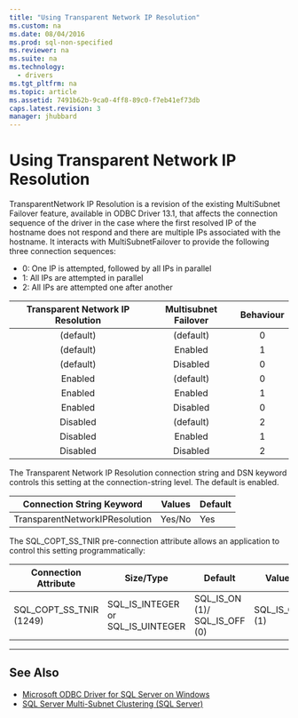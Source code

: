 ```yaml
---
title: "Using Transparent Network IP Resolution"
ms.custom: na
ms.date: 08/04/2016
ms.prod: sql-non-specified
ms.reviewer: na
ms.suite: na
ms.technology: 
  - drivers
ms.tgt_pltfrm: na
ms.topic: article
ms.assetid: 7491b62b-9ca0-4ff8-89c0-f7eb41ef73db
caps.latest.revision: 3
manager: jhubbard
---
```

# Using Transparent Network IP Resolution
TransparentNetwork IP Resolution is a revision of the existing MultiSubnet Failover feature, available in ODBC Driver 13.1, that affects the connection sequence of the driver in the case where the first resolved IP of the hostname does not respond and there are multiple IPs associated with the hostname. It interacts with MultiSubnetFailover to provide the following three connection sequences:

* 0: One IP is attempted, followed by all IPs in parallel
* 1: All IPs are attempted in parallel
* 2: All IPs are attempted one after another

|Transparent Network IP Resolution|Multisubnet Failover|Behaviour|
|:-:|:-:|:-:|
|(default)|(default)|0|
|(default)|Enabled|1|
|(default)|Disabled|0|
|Enabled|(default)|0|
|Enabled|Enabled|1|
|Enabled|Disabled|0|
|Disabled|(default)|2|
|Disabled|Enabled|1|
|Disabled|Disabled|2|

The Transparent Network IP Resolution connection string and DSN keyword controls this setting at the connection-string level. The default is enabled.

Connection String Keyword|Values|Default
-|-|-
TransparentNetworkIPResolution|Yes/No|Yes

The SQL_COPT_SS_TNIR pre-connection attribute allows an application to control this setting programmatically:

Connection Attribute|	Size/Type|	Default| Value|	Description
-|-|-|-|-
SQL_COPT_SS_TNIR (1249)|	SQL_IS_INTEGER or SQL_IS_UINTEGER|	SQL_IS_ON (1)/	SQL_IS_OFF (0)|SQL_IS_ON (1)|Enables or disables TNIR.


--------------------------------------------------
## See Also  
* [Microsoft ODBC Driver for SQL Server on Windows](../content/Microsoft-ODBC-Driver-for-SQL-Server-on-Windows.md)
* [SQL Server Multi-Subnet Clustering (SQL Server)](https://msdn.microsoft.com/library/ff878716.aspx#RelatedContent)